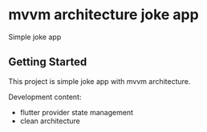 # mvvm architecture joke app

Simple joke app

## Getting Started

This project is simple joke app with mvvm architecture.

Development content:

- flutter provider state management
- clean architecture
